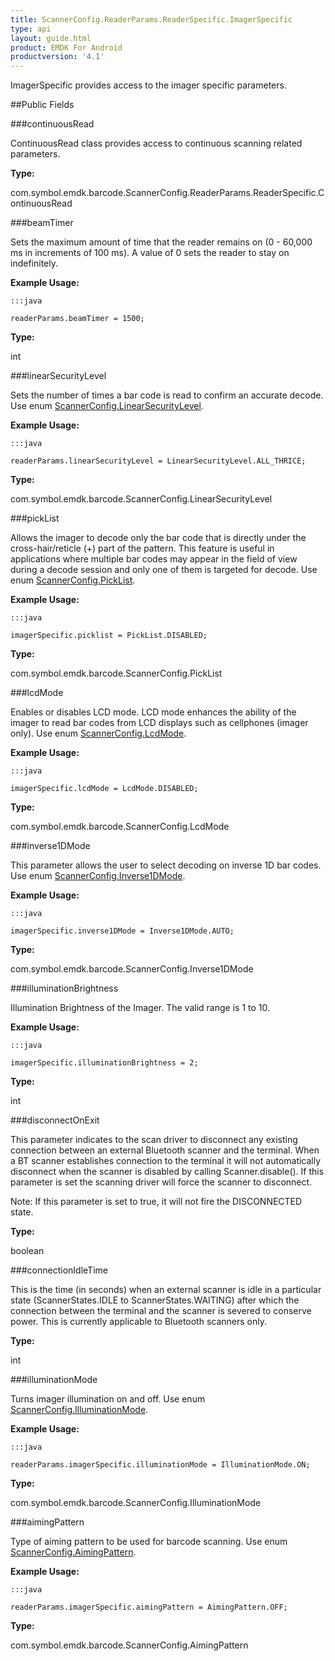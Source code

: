 ```yaml
---
title: ScannerConfig.ReaderParams.ReaderSpecific.ImagerSpecific
type: api
layout: guide.html
product: EMDK For Android
productversion: '4.1'
---
```



ImagerSpecific provides access to the imager specific parameters.

##Public Fields

###continuousRead

ContinuousRead class provides access to continuous scanning related parameters.

**Type:**

com.symbol.emdk.barcode.ScannerConfig.ReaderParams.ReaderSpecific.ContinuousRead

###beamTimer

Sets the maximum amount of time that the reader remains on (0 - 60,000 ms in increments of 100 ms). 
 A value of 0 sets the reader to stay on indefinitely.
 
 

**Example Usage:**
	
	:::java
	
	readerParams.beamTimer = 1500;
	


**Type:**

int

###linearSecurityLevel

Sets the number of times a bar code is read to confirm an accurate decode.
 Use enum [ ScannerConfig.LinearSecurityLevel](../ScannerConfig-LinearSecurityLevel).
 
 

**Example Usage:**
	
	:::java
	
	readerParams.linearSecurityLevel = LinearSecurityLevel.ALL_THRICE;
	


**Type:**

com.symbol.emdk.barcode.ScannerConfig.LinearSecurityLevel

###pickList

Allows the imager to decode only the bar code that is directly under the cross-hair/reticle (+) part of the pattern. 
 This feature is useful in applications where multiple bar codes may appear in the field of view during a decode session and 
 only one of them is targeted for decode.
 Use enum [ ScannerConfig.PickList](../ScannerConfig-PickList).
 
 

**Example Usage:**
	
	:::java
	
	imagerSpecific.picklist = PickList.DISABLED;
	


**Type:**

com.symbol.emdk.barcode.ScannerConfig.PickList

###lcdMode

Enables or disables LCD mode. 
 LCD mode enhances the ability of the imager to read bar codes from LCD displays such as cellphones (imager only).
 Use enum [ ScannerConfig.LcdMode](../ScannerConfig-LcdMode).
 
 

**Example Usage:**
	
	:::java
	
	imagerSpecific.lcdMode = LcdMode.DISABLED;
	


**Type:**

com.symbol.emdk.barcode.ScannerConfig.LcdMode

###inverse1DMode

This parameter allows the user to select decoding on inverse 1D bar codes.
 Use enum [ ScannerConfig.Inverse1DMode](../ScannerConfig-Inverse1DMode).
 
 

**Example Usage:**
	
	:::java
	
	imagerSpecific.inverse1DMode = Inverse1DMode.AUTO;
	


**Type:**

com.symbol.emdk.barcode.ScannerConfig.Inverse1DMode

###illuminationBrightness

Illumination Brightness of the Imager. The valid range is 1 to 10.
 
 

**Example Usage:**
	
	:::java
	
	imagerSpecific.illuminationBrightness = 2;
	


**Type:**

int

###disconnectOnExit

This parameter indicates to the scan driver to disconnect any existing connection between an 
 external Bluetooth scanner and the terminal. When a BT scanner establishes connection to the terminal 
 it will not automatically disconnect when the scanner is disabled by calling Scanner.disable(). 
 If this parameter is set the scanning driver will force the scanner to disconnect.
 
 Note: If this parameter is set to true, it will not fire the DISCONNECTED state.

**Type:**

boolean

###connectionIdleTime

This is the time (in seconds) when an external scanner is idle in a particular state (ScannerStates.IDLE to 
 ScannerStates.WAITING) after which the connection between the terminal and the scanner is severed to conserve
 power. This is currently applicable to Bluetooth scanners only.

**Type:**

int

###illuminationMode

Turns imager illumination on and off. 
 Use enum [ ScannerConfig.IlluminationMode](../ScannerConfig-IlluminationMode).
 
 

**Example Usage:**
	
	:::java
	
	readerParams.imagerSpecific.illuminationMode = IlluminationMode.ON;
	


**Type:**

com.symbol.emdk.barcode.ScannerConfig.IlluminationMode

###aimingPattern

Type of aiming pattern to be used for barcode scanning. 
 Use enum [ ScannerConfig.AimingPattern](../ScannerConfig-AimingPattern).
 
 

**Example Usage:**
	
	:::java
	
	readerParams.imagerSpecific.aimingPattern = AimingPattern.OFF;
	


**Type:**

com.symbol.emdk.barcode.ScannerConfig.AimingPattern












